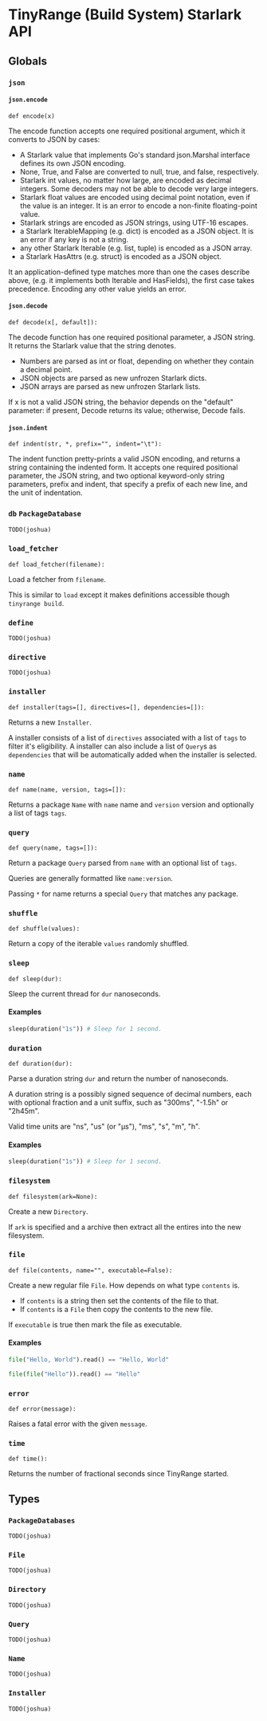 # TinyRange (Build System) Starlark API

## Globals

### `json`

#### `json.encode`

`def encode(x)`

The encode function accepts one required positional argument,
which it converts to JSON by cases:

- A Starlark value that implements Go's standard json.Marshal interface defines its own JSON encoding.
- None, True, and False are converted to null, true, and false, respectively.
- Starlark int values, no matter how large, are encoded as decimal integers.
Some decoders may not be able to decode very large integers.
- Starlark float values are encoded using decimal point notation, even if the value is an integer. It is an error to encode a non-finite floating-point value.
- Starlark strings are encoded as JSON strings, using UTF-16 escapes.
- a Starlark IterableMapping (e.g. dict) is encoded as a JSON object. It is an error if any key is not a string.
- any other Starlark Iterable (e.g. list, tuple) is encoded as a JSON array.
- a Starlark HasAttrs (e.g. struct) is encoded as a JSON object.

It an application-defined type matches more than one the cases describe above, (e.g. it implements both Iterable and HasFields), the first case takes precedence. Encoding any other value yields an error.


#### `json.decode`

`def decode(x[, default]):`

The decode function has one required positional parameter, a JSON string. It returns the Starlark value that the string denotes.

- Numbers are parsed as int or float, depending on whether they contain a decimal point.
- JSON objects are parsed as new unfrozen Starlark dicts.
- JSON arrays are parsed as new unfrozen Starlark lists.

If x is not a valid JSON string, the behavior depends on the "default" parameter: if present, Decode returns its value; otherwise, Decode fails.

#### `json.indent`

`def indent(str, *, prefix="", indent="\t"):`

The indent function pretty-prints a valid JSON encoding, and returns a string containing the indented form. It accepts one required positional parameter, the JSON string, and two optional keyword-only string parameters, prefix and indent, that specify a prefix of each new line, and the unit of indentation.

### `db` `PackageDatabase`

`TODO(joshua)`

### `load_fetcher`

`def load_fetcher(filename):`

Load a fetcher from `filename`.

This is similar to `load` except it makes definitions accessible though `tinyrange build`.

### `define`

`TODO(joshua)`

### `directive`

`TODO(joshua)`

### `installer`

`def installer(tags=[], directives=[], dependencies=[]):`

Returns a new `Installer`.

A installer consists of a list of `directives` associated with a list of `tags` to filter it's eligibility. A installer can also include a list of `Query`s as `dependencies` that will be automatically added when the installer is selected.

### `name`

`def name(name, version, tags=[]):`

Returns a package `Name` with `name` name and `version` version and optionally a list of tags `tags`.

### `query`

`def query(name, tags=[]):`

Return a package `Query` parsed from `name` with an optional list of `tags`.

Queries are generally formatted like `name:version`.

Passing `*` for name returns a special `Query` that matches any package.

### `shuffle`

`def shuffle(values):`

Return a copy of the iterable `values` randomly shuffled.

### `sleep`

`def sleep(dur):`

Sleep the current thread for `dur` nanoseconds.

#### Examples

```python
sleep(duration("1s")) # Sleep for 1 second.
```

### `duration`

`def duration(dur):`

Parse a duration string `dur` and return the number of nanoseconds.

A duration string is a possibly signed sequence of decimal numbers, each with optional fraction and a unit suffix, such as "300ms", "-1.5h" or "2h45m".

Valid time units are "ns", "us" (or "µs"), "ms", "s", "m", "h".

#### Examples

```python
sleep(duration("1s")) # Sleep for 1 second.
```

### `filesystem`

`def filesystem(ark=None):`

Create a new `Directory`.

If `ark` is specified and a archive then extract all the entires into the new filesystem.

### `file`

`def file(contents, name="", executable=False):`

Create a new regular file `File`. How depends on what type `contents` is.

- If `contents` is a string then set the contents of the file to that.
- If `contents` is a `File` then copy the contents to the new file.

If `executable` is true then mark the file as executable.

#### Examples

```python
file("Hello, World").read() == "Hello, World"

file(file("Hello")).read() == "Hello"
```

### `error`

`def error(message):`

Raises a fatal error with the given `message`.

### `time`

`def time():`

Returns the number of fractional seconds since TinyRange started.

## Types 

### `PackageDatabases`

`TODO(joshua)`

### `File`

`TODO(joshua)`

### `Directory`

`TODO(joshua)`

### `Query`

`TODO(joshua)`

### `Name`

`TODO(joshua)`

### `Installer`

`TODO(joshua)`